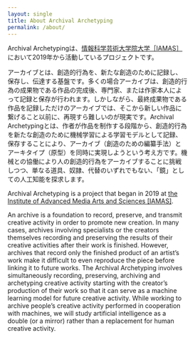 ```yaml
---
layout: single
title: About Archival Archetyping
permalink: /about/
---
```

<style type="text/css">

* { box-sizing: border-box; }

html { /* apply a natural box layout model to all elements */ box-sizing: border-box; background-color: #fff; font-size: 14px; -webkit-text-size-adjust: 100%; -ms-text-size-adjust: 100%; }
@media (min-width: 48em) { html { font-size: 14px; } }
@media (min-width: 64em) { html { font-size: 16px; } }
@media (min-width: 80em) { html { font-size: 18px; } }

</style>

Archival Archetypingは、[情報科学芸術大学院大学［IAMAS］](https://www.iamas.ac.jp/)において2019年から活動しているプロジェクトです。

アーカイブとは、創造的行為を、新たな創造のために記録し、保存し、伝達する基盤です。多くの場合アーカイブは、創造的行為の成果物である作品の完成後、専門家、または作家本人によって記録と保存が行われます。しかしながら、最終成果物である作品を記録しただけのアーカイブでは、そこから新しい作品に繋げること以前に、再現すら難しいのが現実です。Archival Archetypingとは、作者が作品を制作する段階から、創造的行為を新たな創造のために機械学習による学習モデルとして記録、保存することにより、アーカイブ（創造のための編纂手法）とアーキタイプ（原型）を同時に実現しようという考え方です。機械との協働により人の創造的行為をアーカイブすることに挑戦しつつ、単なる道具、奴隷、代替のいずれでもない、「鏡」としての人工知能を探求します。

Archival Archetyping is a project that began in 2019 at [the Institute of Advanced Media Arts and Sciences [IAMAS]](https://www.iamas.ac.jp/en/).

An archive is a foundation to record, preserve, and transmit creative activity in order to promote new creation. In many cases, archives involving specialists or the creators themselves recording and preserving the results of their creative activities after their work is finished. However, archives that record only the finished product of an artist’s work make it difficult to even reproduce the piece before linking it to future works. The Archival Archetyping involves simultaneously recording, preserving, archiving and archetyping creative activity starting with the creator’s production of their work so that it can serve as a machine learning model for future creative activity. While working to archive people’s creative activity performed in cooperation with machines, we will study artificial intelligence as a double (or a mirror) rather than a replacement for human creative activity.
